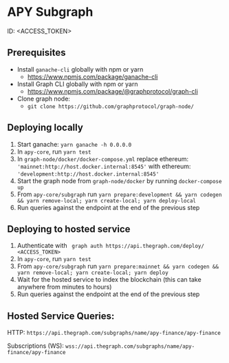 # APY Subgraph
ID: <ACCESS_TOKEN>

## Prerequisites
* Install `ganache-cli` globally with npm or yarn
  * https://www.npmjs.com/package/ganache-cli
* Install Graph CLI globally with npm or yarn
  * https://www.npmjs.com/package/@graphprotocol/graph-cli
* Clone graph node:
  * `git clone https://github.com/graphprotocol/graph-node/`


## Deploying locally
1. Start ganache: `yarn ganache -h 0.0.0.0`
1. In `apy-core`, run `yarn test`
1. In `graph-node/docker/docker-compose.yml` replace ethereum: `'mainnet:http://host.docker.internal:8545'` with ethereum: `'development:http://host.docker.internal:8545'`
1. Start the graph node from `graph-node/docker` by running `docker-compose up` 
1. From `apy-core/subgraph` run `yarn prepare:development && yarn codegen && yarn remove-local; yarn create-local; yarn deploy-local`
1. Run queries against the endpoint at the end of the previous step

## Deploying to hosted service
1. Authenticate with ` graph auth https://api.thegraph.com/deploy/ <ACCESS_TOKEN>`
1. In `apy-core`, run `yarn test`
1. From `apy-core/subgraph` run `yarn prepare:mainnet && yarn codegen && yarn remove-local; yarn create-local; yarn deploy`
1. Wait for the hosted service to index the blockchain (this can take anywhere from minutes to hours)
1. Run queries against the endpoint at the end of the previous step

## Hosted Service Queries: 
HTTP: `https://api.thegraph.com/subgraphs/name/apy-finance/apy-finance`

Subscriptions (WS): 
`wss://api.thegraph.com/subgraphs/name/apy-finance/apy-finance`
